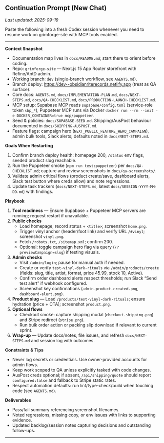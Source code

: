 ## Continuation Prompt (New Chat)

_Last updated: 2025-09-19_

Paste the following into a fresh Codex session whenever you need to resume work on grimforge-site with MCP tools enabled.

---

**Context Snapshot**
- Documentation map lives in `docs/README.md`; start there to orient before coding.
- Repo: `grimforge-site` — Next.js 15 App Router storefront with Refine/AntD admin.
- Working branch: `dev` (single-branch workflow, see `AGENTS.md`).
- Branch deploy: https://dev--obsidianriterecords.netlify.app (treat as QA surface).
- Core docs: `AGENTS.md`, `docs/IMPLEMENTATION-PLAN.md`, `docs/NEXT-STEPS.md`, `docs/QA-CHECKLIST.md`, `docs/PRODUCTION-LAUNCH-CHECKLIST.md`.
- MCP setup: Supabase MCP reads `supabase/config.toml` (service-role token `sbp_*`); Puppeteer MCP runs via Docker `docker run --rm --init -e DOCKER_CONTAINER=true mcp/puppeteer`.
- Seed & policies: `docs/SUPABASE-SEED.md`. Shipping/AusPost behaviour documented in `docs/SHIPPING-AUSPOST.md`.
- Feature flags: campaign hero (`NEXT_PUBLIC_FEATURE_HERO_CAMPAIGN`), admin bulk tools, Slack alerts; defaults noted in `docs/NEXT-STEPS.md`.

**Goals When Restarting**
1. Confirm branch deploy health: homepage 200, `/status` env flags, seeded product slug reachable.
2. Run the Puppeteer smoke (`npm run test:puppeteer`) per `docs/QA-CHECKLIST.md`; capture and review screenshots in `docs/qa-screenshots/`.
3. Validate admin critical flows (product create/save, dashboard alerts, Slack test button where creds allow) and note regressions.
4. Update task trackers (`docs/NEXT-STEPS.md`, latest `docs/SESSION-YYYY-MM-DD.md`) with findings.

**Playbook**
1. **Tool readiness** — Ensure Supabase + Puppeteer MCP servers are running; request restart if unavailable.
2. **Public checks**
   - Load homepage; record status + `<title>`; screenshot `home.png`.
   - Trigger vinyl anchor (header/foot link) and verify URL `/#vinyl`; screenshot `vinyl.png`.
   - Fetch `/robots.txt`, `/sitemap.xml`; confirm 200.
   - Optional: toggle campaign hero flag via query (`/?previewCampaign=slug`) if testing visuals.
3. **Admin checks**
   - Visit `/admin/login`; pause for manual auth if needed.
   - Create or verify `test-vinyl-dark-rituals` via `/admin/products/create` (fields: slug, title, artist, format, price 45.99, stock 10, Active).
   - Confirm order dashboard alerts respect thresholds; run Slack “Send test alert” if webhook configured.
   - Screenshot key confirmations (`admin-product-created.png`, `dashboard-alert.png`).
4. **Product slug** — Load `/products/test-vinyl-dark-rituals`; ensure hydration (price + CTA); screenshot `product.png`.
5. **Optional flows**
   - Checkout smoke: capture shipping modal (`checkout-shipping.png`) and Stripe redirect (`stripe.png`).
   - Run bulk order action or packing slip download if relevant to current sprint.
6. **Wrap-up** — Update docs/notes, file issues, and refresh `docs/NEXT-STEPS.md` and session log with outcomes.

**Constraints & Tips**
- Never log secrets or credentials. Use owner-provided accounts for admin flows.
- Keep work scoped to QA unless explicitly tasked with code changes.
- AusPost creds optional; if absent, `/api/shipping/quote` should report `configured:false` and fallback to Stripe static rates.
- Respect automation defaults: run lint/type-check/build when touching code (see `AGENTS.md`).

**Deliverables**
- Pass/fail summary referencing screenshot filenames.
- Noted regressions, missing copy, or env issues with links to supporting evidence.
- Updated backlog/session notes capturing decisions and outstanding follow-ups.

---
